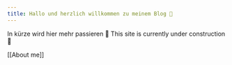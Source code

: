 ```yaml
---
title: Hallo und herzlich willkommen zu meinem Blog 👋
---
```

In kürze wird hier mehr passieren 🚧 This site is currently under construction 🚧

[[About me]]